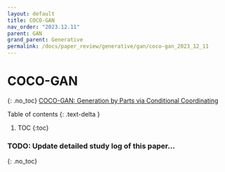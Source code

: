 ```yaml
---
layout: default
title: COCO-GAN
nav_order: "2023.12.11"
parent: GAN
grand_parent: Generative
permalink: /docs/paper_review/generative/gan/coco-gan_2023_12_11
---
```


# **COCO-GAN**
{: .no_toc}
[COCO-GAN: Generation by Parts via Conditional Coordinating](hhttps://arxiv.org/abs/1904.00284)

Table of contents
{: .text-delta }
1. TOC
{:toc}

### **TODO**: Update detailed study log of this paper...
{: .no_toc}